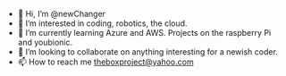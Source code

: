 - 👋 Hi, I’m @newChanger
- 👀 I’m interested in coding, robotics, the cloud.
- 🌱 I’m currently learning Azure and AWS. Projects on the raspberry Pi and youbionic.
- 💞️ I’m looking to collaborate on anything interesting for a newish coder.
- 📫 How to reach me theboxproject@yahoo.com

<!---
newChanger/newChanger is a ✨ special ✨ repository because its `README.md` (this file) appears on your GitHub profile.
You can click the Preview link to take a look at your changes.
--->
